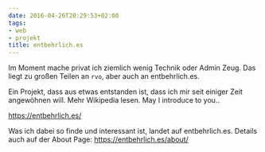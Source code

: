 ```yaml
---
date: 2016-04-26T20:29:53+02:00
tags:
- web
- projekt
title: entbehrlich.es
---
```


Im Moment mache privat ich ziemlich wenig Technik oder Admin Zeug.
Das liegt zu großen Teilen an `rvo`, aber auch an entbehrlich.es.

Ein Projekt, dass aus etwas entstanden ist, dass ich mir seit einiger Zeit
angewöhnen will. Mehr Wikipedia lesen. May I introduce to you..

https://entbehrlich.es/

Was ich dabei so finde und interessant ist, landet auf entbehrlich.es.
Details auch auf der About Page: https://entbehrlich.es/about/
